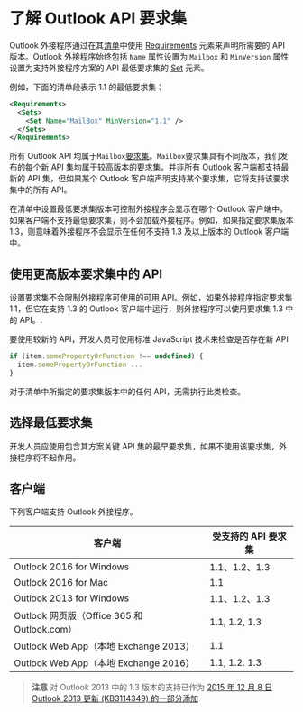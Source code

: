  

# <a name="understanding-outlook-api-requirement-sets"></a>了解 Outlook API 要求集

Outlook 外接程序通过在其[清单](https://msdn.microsoft.com/EN-US/library/office/dn592036.aspx)中使用 [Requirements](https://msdn.microsoft.com/en-us/library/office/fp123693.aspx) 元素来声明所需要的 API 版本。Outlook 外接程序始终包括 `Name` 属性设置为 `Mailbox` 和 `MinVersion` 属性设置为支持外接程序方案的 API 最低要求集的 [Set](https://msdn.microsoft.com/EN-US/library/office/dn592049.aspx) 元素。

例如，下面的清单段表示 1.1 的最低要求集：

```xml
<Requirements>
  <Sets>
    <Set Name="MailBox" MinVersion="1.1" />
  </Sets>
</Requirements>
```

所有 Outlook API 均属于`Mailbox`[要求集](https://msdn.microsoft.com/EN-US/library/office/dn535871.aspx#SpecifyRequirementSets_intro)。`Mailbox`要求集具有不同版本，我们发布的每个新 API 集均属于较高版本的要求集。并非所有 Outlook 客户端都支持最新的 API 集，但如果某个 Outlook 客户端声明支持某个要求集，它将支持该要求集中的所有 API。

在清单中设置最低要求集版本可控制外接程序会显示在哪个 Outlook 客户端中。如果客户端不支持最低要求集，则不会加载外接程序。例如，如果指定要求集版本 1.3，则意味着外接程序不会显示在任何不支持 1.3 及以上版本的 Outlook 客户端中。

## <a name="using-apis-from-later-requirement-sets"></a>使用更高版本要求集中的 API

设置要求集不会限制外接程序可使用的可用 API。例如，如果外接程序指定要求集 1.1，但它在支持 1.3 的 Outlook 客户端中运行，则外接程序可以使用要求集 1.3 中的 API。\.

要使用较新的 API，开发人员可使用标准 JavaScript 技术来检查是否存在新 API

```js
if (item.somePropertyOrFunction !== undefined) {
  item.somePropertyOrFunction ...
}
```

对于清单中所指定的要求集版本中的任何 API，无需执行此类检查。

## <a name="choosing-a-minimum-requirement-set"></a>选择最低要求集

开发人员应使用包含其方案关键 API 集的最早要求集，如果不使用该要求集，外接程序将不起作用。

## <a name="clients"></a>客户端

下列客户端支持 Outlook 外接程序。

| 客户端 | 受支持的 API 要求集 |
| --- | --- |
| Outlook 2016 for Windows | 1.1、1.2、1.3 |
| Outlook 2016 for Mac | 1.1 |
| Outlook 2013 for Windows | 1.1、1.2、1.3 |
| Outlook 网页版（Office 365 和 Outlook.com） | 1.1, 1.2, 1.3 |
| Outlook Web App（本地 Exchange 2013） | 1.1 |
| Outlook Web App（本地 Exchange 2016） | 1.1, 1.2. 1.3 |
>**注意** 对 Outlook 2013 中的 1.3 版本的支持已作为 [2015 年 12 月 8 日 Outlook 2013 更新 (KB3114349) 的一部分添加](https://support.microsoft.com/en-us/kb/3114349)    
